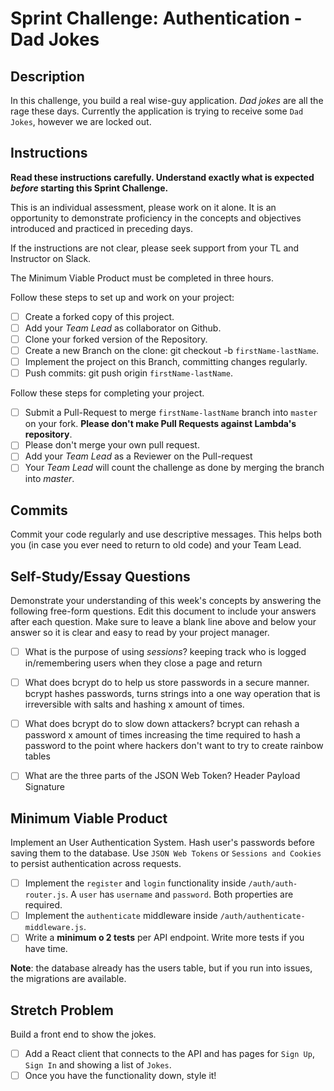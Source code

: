 # Sprint Challenge: Authentication - Dad Jokes

## Description

In this challenge, you build a real wise-guy application. _Dad jokes_ are all the rage these days. Currently the application is trying to receive some `Dad Jokes`, however we are locked out.

## Instructions

**Read these instructions carefully. Understand exactly what is expected _before_ starting this Sprint Challenge.**

This is an individual assessment, please work on it alone. It is an opportunity to demonstrate proficiency in the concepts and objectives introduced and practiced in preceding days.

If the instructions are not clear, please seek support from your TL and Instructor on Slack.

The Minimum Viable Product must be completed in three hours.

Follow these steps to set up and work on your project:

-   [ ] Create a forked copy of this project.
-   [ ] Add your _Team Lead_ as collaborator on Github.
-   [ ] Clone your forked version of the Repository.
-   [ ] Create a new Branch on the clone: git checkout -b `firstName-lastName`.
-   [ ] Implement the project on this Branch, committing changes regularly.
-   [ ] Push commits: git push origin `firstName-lastName`.

Follow these steps for completing your project.

-   [ ] Submit a Pull-Request to merge `firstName-lastName` branch into `master` on your fork. **Please don't make Pull Requests against Lambda's repository**.
-   [ ] Please don't merge your own pull request.
-   [ ] Add your _Team Lead_ as a Reviewer on the Pull-request
-   [ ] Your _Team Lead_ will count the challenge as done by merging the branch into _master_.

## Commits

Commit your code regularly and use descriptive messages. This helps both you (in case you ever need to return to old code) and your Team Lead.

## Self-Study/Essay Questions

Demonstrate your understanding of this week's concepts by answering the following free-form questions. Edit this document to include your answers after each question. Make sure to leave a blank line above and below your answer so it is clear and easy to read by your project manager.

-   [ ] What is the purpose of using _sessions_?
        keeping track who is logged in/remembering users when they close a page and return

-   [ ] What does bcrypt do to help us store passwords in a secure manner.
        bcrypt hashes passwords, turns strings into a one way operation that is irreversible with salts and hashing x amount of times.

-   [ ] What does bcrypt do to slow down attackers?
        bcrypt can rehash a password x amount of times increasing the time required to hash a password to the point where hackers don't want to try to create rainbow tables

-   [ ] What are the three parts of the JSON Web Token?
        Header
        Payload
        Signature

## Minimum Viable Product

Implement an User Authentication System. Hash user's passwords before saving them to the database. Use `JSON Web Tokens` or `Sessions and Cookies` to persist authentication across requests.

-   [ ] Implement the `register` and `login` functionality inside `/auth/auth-router.js`. A `user` has `username` and `password`. Both properties are required.
-   [ ] Implement the `authenticate` middleware inside `/auth/authenticate-middleware.js`.
-   [ ] Write a **minimum o 2 tests** per API endpoint. Write more tests if you have time.

**Note**: the database already has the users table, but if you run into issues, the migrations are available.

## Stretch Problem

Build a front end to show the jokes.

-   [ ] Add a React client that connects to the API and has pages for `Sign Up`, `Sign In` and showing a list of `Jokes`.
-   [ ] Once you have the functionality down, style it!
